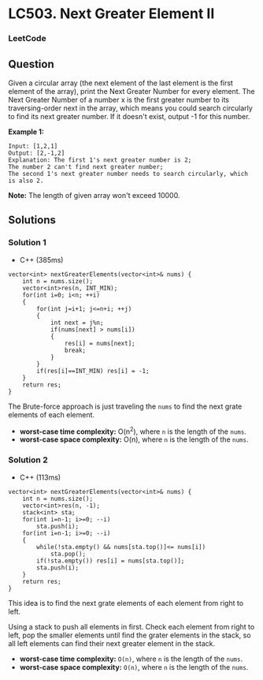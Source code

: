 # LC503. Next Greater Element II

### LeetCode

## Question

Given a circular array (the next element of the last element is the first element of the array), print the Next Greater Number for every element. The Next Greater Number of a number x is the first greater number to its traversing-order next in the array, which means you could search circularly to find its next greater number. If it doesn't exist, output -1 for this number.

**Example 1:**
```
Input: [1,2,1]
Output: [2,-1,2]
Explanation: The first 1's next greater number is 2; 
The number 2 can't find next greater number; 
The second 1's next greater number needs to search circularly, which is also 2.
```

**Note:** The length of given array won't exceed 10000.

## Solutions

### Solution 1

* C++ (385ms) 
```
vector<int> nextGreaterElements(vector<int>& nums) {
    int n = nums.size();
    vector<int>res(n, INT_MIN);
    for(int i=0; i<n; ++i)
    {
        for(int j=i+1; j<=n+i; ++j)
        {
            int next = j%n;
            if(nums[next] > nums[i])
            {
                res[i] = nums[next];
                break;
            }
        }
        if(res[i]==INT_MIN) res[i] = -1;
    }
    return res;
}
```

The Brute-force approach is just traveling the `nums` to find the next grate elements of each element.

* **worst-case time complexity:** O(n<sup>2</sup>), where `n` is the length of the `nums`.
* **worst-case space complexity:** O(n), where `n` is the length of the `nums`.

### Solution 2

* C++ (113ms)
```
vector<int> nextGreaterElements(vector<int>& nums) {
    int n = nums.size();
    vector<int>res(n, -1);
    stack<int> sta;
    for(int i=n-1; i>=0; --i)
        sta.push(i);
    for(int i=n-1; i>=0; --i)
    {
        while(!sta.empty() && nums[sta.top()]<= nums[i])
            sta.pop();
        if(!sta.empty()) res[i] = nums[sta.top()];
        sta.push(i);
    }
    return res;
}
```

This idea is to find the next grate elements of each element from right to left. 

Using a stack to push all elements in first. Check each element from right to left, pop the smaller elements until find the grater elements in the stack, so all left elements can find their next greater element in the stack.

* **worst-case time complexity:** `O(n)`, where `n` is the length of the `nums`.
* **worst-case space complexity:** `O(n)`, where `n` is the length of the `nums`.
